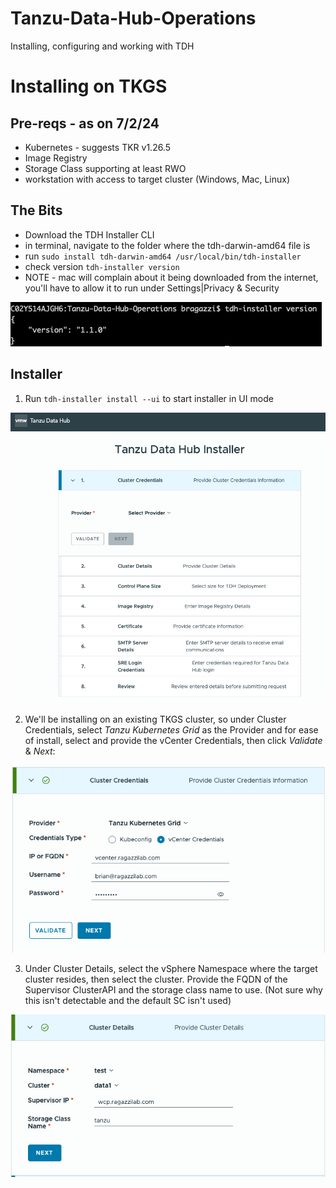# Tanzu-Data-Hub-Operations
Installing, configuring and working with TDH


# Installing on TKGS
## Pre-reqs - as on 7/2/24
* Kubernetes - suggests TKR v1.26.5
* Image Registry
* Storage Class supporting at least RWO
* workstation with access to target cluster (Windows, Mac, Linux)

## The Bits
* Download the TDH Installer CLI
* in terminal, navigate to the folder where the tdh-darwin-amd64 file is
* run ```sudo install tdh-darwin-amd64 /usr/local/bin/tdh-installer```
* check version ```tdh-installer version```
* NOTE - mac will complain about it being downloaded from the internet, you'll have to allow it to run under Settings|Privacy & Security

![Image](./images/tdhinstaller-version.png)

## Installer
1. Run ```tdh-installer install --ui``` to start installer in UI mode

![Image](./images/installer1.png)

2. We'll be installing on an existing TKGS cluster, so under Cluster Credentials, select *Tanzu Kubernetes Grid* as the Provider and for ease of install, select and provide the vCenter Credentials, then click *Validate* & *Next*:

![Image](./images/installer2.png)

3. Under Cluster Details, select the vSphere Namespace where the target cluster resides, then select the cluster.  Provide the FQDN of the Supervisor ClusterAPI and the storage class name to use.  (Not sure why this isn't detectable and the default SC isn't used)

![Image](./images/installer3.png)
